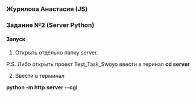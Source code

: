### Журилова Анастасия (JS)
### Задание №2 (Server Python)

#### Запуск

1) Открыть отдельно папку server. 

  P.S. Либо открыть проект Test_Task_Swoyo ввести в теринал **cd server**

2) Ввести в терминал 

**python -m http.server --cgi**
